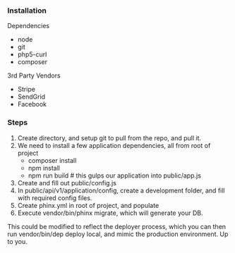 ### Installation

Dependencies
* node
* git
* php5-curl
* composer

3rd Party Vendors
* Stripe
* SendGrid
* Facebook

### Steps

1. Create directory, and setup git to pull from the repo, and pull it.
2. We need to install a few application dependencies, all from root of project
    * composer install
    * npm install
    * npm run build   # this gulps our application into public/app.js
3. Create and fill out public/config.js
4. In public/api/v1/application/config, create a development folder, and fill with required config files.
5. Create phinx.yml in root of project, and populate
6. Execute vendor/bin/phinx migrate, which will generate your DB.

This could be modified to reflect the deployer process, which you can then run vendor/bin/dep deploy local, and
mimic the production environment. Up to you.
